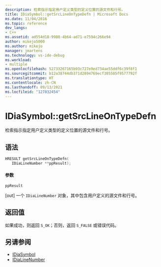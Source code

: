 ```yaml
---
description: 检索指示指定用户定义类型的定义位置的源文件和行号。
title: IDiaSymbol::getSrcLineOnTypeDefn | Microsoft Docs
ms.date: 11/04/2016
ms.topic: reference
dev_langs:
- C++
ms.assetid: ad554d18-9988-4b64-ad71-e7594c266e94
author: mikejo5000
ms.author: mikejo
manager: jmartens
ms.technology: vs-ide-debug
ms.workload:
- multiple
ms.openlocfilehash: 52733267165b93c727e9ed734ae55ddf6c39f8f1
ms.sourcegitcommit: b12a38744db371d2894769ecf305585f9577792f
ms.translationtype: HT
ms.contentlocale: zh-CN
ms.lasthandoff: 09/13/2021
ms.locfileid: "127832454"
---
```

# <a name="idiasymbolgetsrclineontypedefn"></a>IDiaSymbol::getSrcLineOnTypeDefn
检索指示指定用户定义类型的定义位置的源文件和行号。

## <a name="syntax"></a>语法

```C++
HRESULT getSrcLineOnTypeDefn(
   IDiaLineNumber **ppResult);
```

#### <a name="parameters"></a>参数
 `ppResult`

[out] 一个 `IDiaLineNumber` 对象，其中包含用户定义的源文件和行号。

## <a name="return-value"></a>返回值
 如果成功，则返回 `S_OK`；否则，返回 `S_FALSE` 或错误代码。

## <a name="see-also"></a>另请参阅
- [IDiaSymbol](../../debugger/debug-interface-access/idiasymbol.md)
- [IDiaLineNumber](../../debugger/debug-interface-access/idialinenumber.md)
